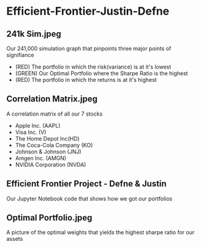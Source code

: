 # Efficient-Frontier-Justin-Defne

## 241k Sim.jpeg 
Our 241,000 simulation graph that pinpoints three major points of signifiance
  - (RED) The portfolio in which the risk(variance) is at it's lowest 
  - (GREEN) Our Optimal Portfolio where the Sharpe Ratio is the highest
  - (RED) The portfolio in which the returns is at it's highest 
  
## Correlation Matrix.jpeg
A correlation matrix of all our 7 stocks
  - Apple Inc. (AAPL)
  - Visa Inc. (V)
  - The Home Depot Inc(HD)
  - The Coca-Cola Company (KO)
  - Johnson & Johnson (JNJ)
  - Amgen Inc. (AMGN)
  - NVIDIA Corporation (NVDA)
  
 
## Efficient Frontier Project - Defne & Justin
Our Jupyter Notebook code that shows how we got our portfolios

## Optimal Portfolio.jpeg
A picture of the optimal weights that yields the highest sharpe ratio for our assets 
